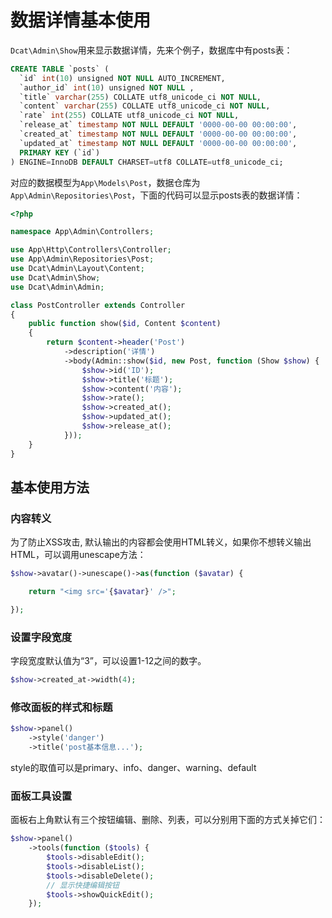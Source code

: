 # 数据详情基本使用

`Dcat\Admin\Show`用来显示数据详情，先来个例子，数据库中有posts表：

```sql
CREATE TABLE `posts` (
  `id` int(10) unsigned NOT NULL AUTO_INCREMENT,
  `author_id` int(10) unsigned NOT NULL ,
  `title` varchar(255) COLLATE utf8_unicode_ci NOT NULL,
  `content` varchar(255) COLLATE utf8_unicode_ci NOT NULL,
  `rate` int(255) COLLATE utf8_unicode_ci NOT NULL,
  `release_at` timestamp NOT NULL DEFAULT '0000-00-00 00:00:00',
  `created_at` timestamp NOT NULL DEFAULT '0000-00-00 00:00:00',
  `updated_at` timestamp NOT NULL DEFAULT '0000-00-00 00:00:00',
  PRIMARY KEY (`id`)
) ENGINE=InnoDB DEFAULT CHARSET=utf8 COLLATE=utf8_unicode_ci;
```
对应的数据模型为`App\Models\Post`，数据仓库为`App\Admin\Repositories\Post`，下面的代码可以显示posts表的数据详情：


```php
<?php

namespace App\Admin\Controllers;

use App\Http\Controllers\Controller;
use App\Admin\Repositories\Post;
use Dcat\Admin\Layout\Content;
use Dcat\Admin\Show;
use Dcat\Admin\Admin;

class PostController extends Controller
{
    public function show($id, Content $content)
    {
        return $content->header('Post')
            ->description('详情')
            ->body(Admin::show($id, new Post, function (Show $show) {
                $show->id('ID');
                $show->title('标题');
                $show->content('内容');
                $show->rate();
                $show->created_at();
                $show->updated_at();
                $show->release_at();
            }));
    }
}
```

## 基本使用方法

### 内容转义
为了防止XSS攻击, 默认输出的内容都会使用HTML转义，如果你不想转义输出HTML，可以调用unescape方法：

```php
$show->avatar()->unescape()->as(function ($avatar) {

    return "<img src='{$avatar}' />";

});
```

### 设置字段宽度
字段宽度默认值为“3”，可以设置1-12之间的数字。

```php
$show->created_at->width(4);
```

### 修改面板的样式和标题
```php
$show->panel()
    ->style('danger')
    ->title('post基本信息...');
```
style的取值可以是primary、info、danger、warning、default

### 面板工具设置
面板右上角默认有三个按钮编辑、删除、列表，可以分别用下面的方式关掉它们：

```php
$show->panel()
    ->tools(function ($tools) {
        $tools->disableEdit();
        $tools->disableList();
        $tools->disableDelete();
        // 显示快捷编辑按钮
        $tools->showQuickEdit();
    });
```